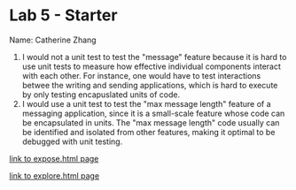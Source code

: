 # Lab 5 - Starter
Name: Catherine Zhang
1. I would not a unit test to test the "message" feature because it is hard to use unit tests to measure how effective individual components interact with each other. For instance, one would have to test interactions betwee the writing and sending applications, which is hard to execute by only testing encapuslated units of code.
2. I would use a unit test to test the "max message length" feature of a messaging application, since it is a small-scale feature whose code can be encapsulated in units. The "max message length" code usually can be identified and isolated from other features, making it optimal to be debugged with unit testing.

[link to expose.html page](https://caz002.github.io/Lab5_Starter/expose.html)

[link to explore.html page](https://caz002.github.io/Lab5_Starter/explore.html)
